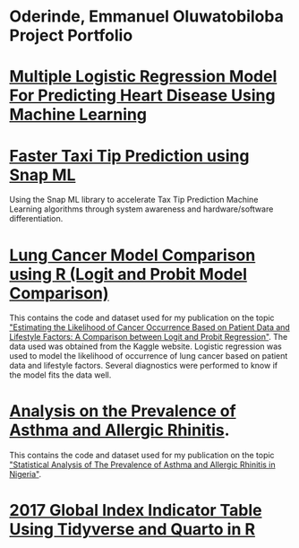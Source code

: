 # Oderinde, Emmanuel Oluwatobiloba Project Portfolio
# [Multiple Logistic Regression Model For Predicting Heart Disease Using Machine Learning](https://colab.research.google.com/drive/1IoPOoKgyFBaGPs2j2YKpTjCMDISMng8m?usp=sharing)
# [Faster Taxi Tip Prediction using Snap ML](https://colab.research.google.com/drive/16mCs8dC8Jy9GfLL-Mw7A9qXrnV88zgmH?usp=sharing)
Using the Snap ML library to accelerate Tax Tip Prediction Machine Learning algorithms through system awareness and hardware/software differentiation.
# [Lung Cancer Model Comparison using R (Logit and Probit Model Comparison)](https://github.com/oderinde300/Lung-cancer)
This contains the code and dataset used for my publication on the topic ["Estimating the Likelihood of Cancer Occurrence Based on Patient Data and Lifestyle Factors: A Comparison between Logit and Probit Regression"](https://www.oalib.com/paper/6831526). The data used was obtained from the Kaggle website. Logistic regression was used to model the likelihood of occurrence of lung cancer based on patient data and lifestyle factors. Several diagnostics were performed to know if the model fits the data well.
# [Analysis on the Prevalence of Asthma and Allergic Rhinitis](https://github.com/oderinde300/Asthma-prevalence).
This contains the code and dataset used for my publication on the topic ["Statistical Analysis of The Prevalence of Asthma and Allergic Rhinitis in Nigeria"](https://abjournals.org/ajste/papers/volume-4/issue-4/statistical-analysis-on-the-prevalence-and-predictors-of-asthma-and-allergic-rhinitis-in-nigeria/).
# [2017 Global Index Indicator Table Using Tidyverse and Quarto in R](https://github.com/oderinde300/Quarto-Projects/blob/main/Tidyverse%20Project.pdf)

